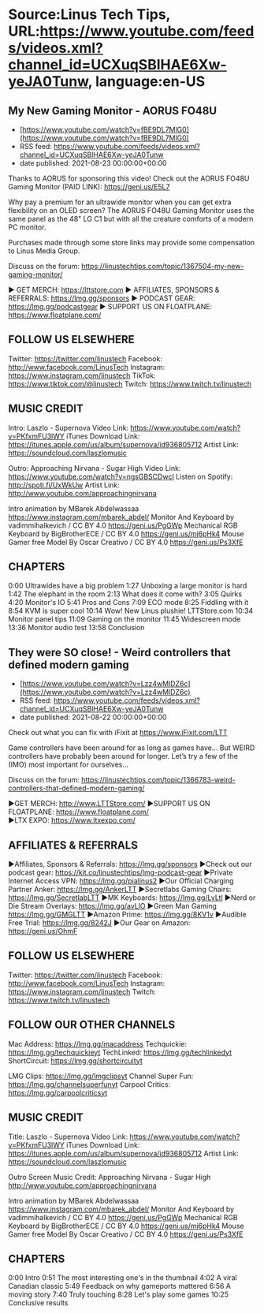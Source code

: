 # Source:Linus Tech Tips, URL:https://www.youtube.com/feeds/videos.xml?channel_id=UCXuqSBlHAE6Xw-yeJA0Tunw, language:en-US

## My New Gaming Monitor - AORUS FO48U
 - [https://www.youtube.com/watch?v=fBE9DL7MlG0](https://www.youtube.com/watch?v=fBE9DL7MlG0)
 - RSS feed: https://www.youtube.com/feeds/videos.xml?channel_id=UCXuqSBlHAE6Xw-yeJA0Tunw
 - date published: 2021-08-23 00:00:00+00:00

Thanks to AORUS for sponsoring this video! Check out the AORUS FO48U Gaming Monitor (PAID LINK): https://geni.us/E5L7

Why pay a premium for an ultrawide monitor when you can get extra flexibility on an OLED screen? The AORUS FO48U Gaming Monitor uses the same panel as the 48" LG C1 but with all the creature comforts of a modern PC monitor.

Purchases made through some store links may provide some compensation to Linus Media Group.

Discuss on the forum: https://linustechtips.com/topic/1367504-my-new-gaming-monitor/

► GET MERCH: https://lttstore.com
► AFFILIATES, SPONSORS & REFERRALS: https://lmg.gg/sponsors
► PODCAST GEAR: https://lmg.gg/podcastgear
► SUPPORT US ON FLOATPLANE: https://www.floatplane.com/

FOLLOW US ELSEWHERE
---------------------------------------------------  
Twitter: https://twitter.com/linustech
Facebook: http://www.facebook.com/LinusTech
Instagram: https://www.instagram.com/linustech
TikTok: https://www.tiktok.com/@linustech
Twitch: https://www.twitch.tv/linustech

MUSIC CREDIT
---------------------------------------------------
Intro: Laszlo - Supernova
Video Link: https://www.youtube.com/watch?v=PKfxmFU3lWY
iTunes Download Link: https://itunes.apple.com/us/album/supernova/id936805712
Artist Link: https://soundcloud.com/laszlomusic

Outro: Approaching Nirvana - Sugar High
Video Link: https://www.youtube.com/watch?v=ngsGBSCDwcI
Listen on Spotify: http://spoti.fi/UxWkUw
Artist Link: http://www.youtube.com/approachingnirvana

Intro animation by MBarek Abdelwassaa https://www.instagram.com/mbarek_abdel/
Monitor And Keyboard by vadimmihalkevich / CC BY 4.0  https://geni.us/PgGWp
Mechanical RGB Keyboard by BigBrotherECE / CC BY 4.0 https://geni.us/mj6pHk4
Mouse Gamer free Model By Oscar Creativo / CC BY 4.0 https://geni.us/Ps3XfE

CHAPTERS
---------------------------------------------------  
0:00 Ultrawides have a big problem
1:27 Unboxing a large monitor is hard
1:42 The elephant in the room
2:13 What does it come with? 
3:05 Quirks 
4:20 Monitor's IO
5:41 Pros and Cons
7:09 ECO mode
8:25 Fiddling with it
8:54 KVM is super cool
10:14 Wow! New Linus plushie! LTTStore.com
10:34 Monitor panel tips
11:09 Gaming on the monitor
11:45 Widescreen mode
13:36 Monitor audio test
13:58 Conclusion

## They were SO close! - Weird controllers that defined modern gaming
 - [https://www.youtube.com/watch?v=Lzz4wMlDZ6c](https://www.youtube.com/watch?v=Lzz4wMlDZ6c)
 - RSS feed: https://www.youtube.com/feeds/videos.xml?channel_id=UCXuqSBlHAE6Xw-yeJA0Tunw
 - date published: 2021-08-22 00:00:00+00:00

Check out what you can fix with iFixit at https://www.iFixit.com/LTT

Game controllers have been around for as long as games have… But WEIRD controllers have probably been around for longer. Let’s try a few of the (IMO) most important for ourselves…

Discuss on the forum: https://linustechtips.com/topic/1366783-weird-controllers-that-defined-modern-gaming/


►GET MERCH: http://www.LTTStore.com/
►SUPPORT US ON FLOATPLANE: https://www.floatplane.com/  
►LTX EXPO: https://www.ltxexpo.com/   

AFFILIATES & REFERRALS
---------------------------------------------------
►Affiliates, Sponsors & Referrals: https://lmg.gg/sponsors
►Check out our podcast gear: https://kit.co/linustechtips/lmg-podcast-gear
►Private Internet Access VPN: https://lmg.gg/pialinus2
►Our Official Charging Partner Anker: https://lmg.gg/AnkerLTT
►Secretlabs Gaming Chairs: https://lmg.gg/SecretlabLTT
►MK Keyboards: https://lmg.gg/LyLtl
►Nerd or Die Stream Overlays: https://lmg.gg/avLlO
►Green Man Gaming https://lmg.gg/GMGLTT
►Amazon Prime: https://lmg.gg/8KV1v
►Audible Free Trial: https://lmg.gg/8242J
►Our Gear on Amazon: https://geni.us/OhmF

FOLLOW US ELSEWHERE
---------------------------------------------------  
Twitter: https://twitter.com/linustech
Facebook: http://www.facebook.com/LinusTech
Instagram: https://www.instagram.com/linustech
Twitch: https://www.twitch.tv/linustech

FOLLOW OUR OTHER CHANNELS
---------------------------------------------------  
Mac Address: https://lmg.gg/macaddress
Techquickie: https://lmg.gg/techquickieyt
TechLinked: https://lmg.gg/techlinkedyt
ShortCircuit: https://lmg.gg/shortcircuityt

LMG Clips: https://lmg.gg/lmgclipsyt
Channel Super Fun: https://lmg.gg/channelsuperfunyt
Carpool Critics: https://lmg.gg/carpoolcriticsyt

MUSIC CREDIT
---------------------------------------------------  
Title: Laszlo - Supernova
Video Link: https://www.youtube.com/watch?v=PKfxmFU3lWY
iTunes Download Link: https://itunes.apple.com/us/album/supernova/id936805712
Artist Link: https://soundcloud.com/laszlomusic

Outro Screen Music Credit: Approaching Nirvana - Sugar High http://www.youtube.com/approachingnirvana

Intro animation by MBarek Abdelwassaa https://www.instagram.com/mbarek_abdel/
Monitor And Keyboard by vadimmihalkevich / CC BY 4.0  https://geni.us/PgGWp
Mechanical RGB Keyboard by BigBrotherECE / CC BY 4.0 https://geni.us/mj6pHk4
Mouse Gamer free Model By Oscar Creativo / CC BY 4.0 https://geni.us/Ps3XfE

CHAPTERS
---------------------------------------------------  
0:00 Intro
0:51 The most interesting one's in the thumbnail
4:02 A viral Canadian classic
5:49 Feedback on why gameports mattered
6:56 A moving story
7:40 Truly touching
8:28 Let's play some games
10:25 Conclusive results

